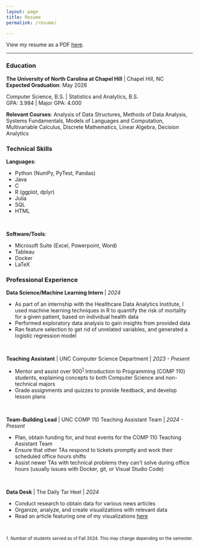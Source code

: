 ```yaml
---
layout: page
title: Resume
permalink: /resume/

---
```


View my resume as a PDF [here](https://drive.google.com/file/d/14VTF4tsQTSY9beUHKSZgus-G3OGOJZzk/view?usp=sharing).

---

### Education

**The University of North Carolina at Chapel Hill** \| Chapel Hill, NC   
**Expected Graduation**: May 2026

Computer Science, B.S. \| Statistics and Analytics, B.S.   
GPA: 3.984 \| Major GPA: 4.000

**Relevant Courses**: Analysis of Data Structures, Methods of Data Analysis, Systems Fundamentals, Models of Languages and Computation, Multivariable Calculus, Discrete Mathematics, Linear Algebra, Decision Analytics

### Technical Skills

**Languages**: 
<ul>
<li>Python (NumPy, PyTest, Pandas)</li> 
<li>Java</li>
<li>C</li>
<li>R (ggplot, dplyr)</li>
<li>Julia</li>
<li>SQL</li>
<li>HTML</li>
</ul>
<br>

**Software/Tools**: 
<ul>
<li>Microsoft Suite (Excel, Powerpoint, Word)</li>
<li>Tableau</li>
<li>Docker</li>
<li>LaTeX</li>
</ul>

### Professional Experience


**Data Science/Machine Learning Intern** \| _2024_   
<ul>
<li>As part of an internship with the Healthcare Data Analytics Institute, I used machine learning techniques in R to quantify the risk of mortality for a given patient, based on individual health data</li>
<li>Performed exploratory data analysis to gain insights from provided data</li>
<li>Ran feature selection to get rid of unrelated variables, and generated a logistic regression model</li>
</ul>
<br>

**Teaching Assistant** \| UNC Computer Science Department \| _2023 - Present_    
<ul>
<li>Mentor and assist over 900<sup><a href="#footnote1">1</a></sup> Introduction to Programming (COMP 110) students, explaining concepts to both Computer Science and non-technical majors</li>
<li>Grade assignments and quizzes to provide feedback, and develop lesson plans</li>
</ul>
<br>

**Team-Building Lead** \| UNC COMP 110 Teaching Assistant Team \| _2024 - Present_   
<ul>
<li>Plan, obtain funding for, and host events for the COMP 110 Teaching Assistant Team</li>
<li>Ensure that other TAs respond to tickets promptly and work their scheduled office hours shifts</li>
<li>Assist newer TAs with technical problems they can't solve during office hours (usually issues with Docker, git, or Visual Studio Code)</li>
</ul>
<br>

**Data Desk** \| The Daily Tar Heel \| _2024_   
<ul>
<li>Conduct research to obtain data for various news articles</li>
<li>Organize, analyze, and create visualizations with relevant data</li>
<li>Read an article featuring one of my visualizations <a href="https://www.dailytarheel.com/article/2024/02/city-ocs-teacher-hiring-retention-update">here</a></li>
</ul>
<br>


<small id="footnote1">1. Number of students served as of Fall 2024. This may change depending on the semester.</small>